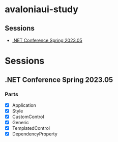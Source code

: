 # avaloniaui-study

## Sessions
- [.NET Conference Spring 2023.05](#)






# Sessions

## .NET Conference Spring 2023.05

### Parts
- [x] Application
- [x] Style
- [x] CustomControl
- [x] Generic
- [x] TemplatedControl
- [x] DependencyProperty
